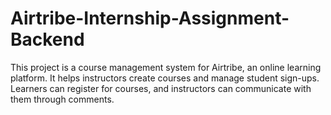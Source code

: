 # Airtribe-Internship-Assignment-Backend
 This project is a course management system for Airtribe, an online learning platform. It helps instructors create courses and manage student sign-ups. Learners can register for courses, and instructors can communicate with them through comments.
